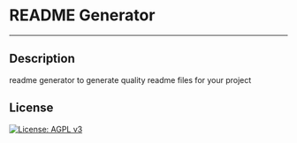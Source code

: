 # README Generator

  ---

  ## Description
  readme generator to generate quality readme files for your project


  ## License
  [![License: AGPL v3](https://img.shields.io/badge/License-AGPL_v3-blue.svg)](https://www.gnu.org/licenses/agpl-3.0)